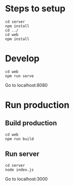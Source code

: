 # Steps to setup
```
cd server
npm install
cd ../
cd web
npm install
```

# Develop
```
cd web
npm run serve
```
Go to localhost:8080

# Run production
## Build production
```
cd web
npm run build
```
## Run server
```
cd server
node index.js
```
Go to localhost:3000